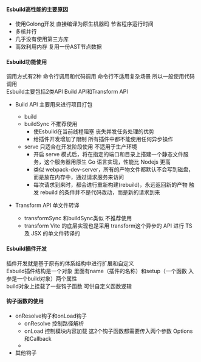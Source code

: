 <!--
 * @Author: sbaoz xiaojz821@hotmail.com
 * @Date: 2022-07-18 09:16:28
 * @LastEditors: sbaoz xiaojz821@hotmail.com
 * @LastEditTime: 2022-11-08 09:36:25
 * @FilePath: \interview_knowledge\interview\Engineering_knowledge\学习笔记\深入浅出Vite\笔记\09.Esbuild使用及插件开发.md
 * @Description: Esbuild Build API的使用 build buildSyn serve
-->
#### Esbuild高性能的主要原因
- 使用Golong开发 直接编译为原生机器码 节省程序运行时间
- 多核并行
- 几乎没有使用第三方库
- 高效利用内存 复用一份AST节点数据

#### Esbuild功能使用
调用方式有2种 命令行调用和代码调用 命令行不适用复杂场景 所以一般使用代码调用  
Esbuild主要包括2类API Build API和Transform API  
- Build API 主要用来进行项目打包
  - build
  - buildSync
    不推荐使用  
    - 使Esbuild在当前线程阻塞 丧失并发任务处理的优势 
    - 给插件开发增加了限制 所有插件中都不能使用任何异步操作
  - serve 
    只适合在开发阶段使用 不适用于生产环境
    - 开启 serve 模式后，将在指定的端口和目录上搭建一个静态文件服务，这个服务器用原生 Go 语言实现，性能比 Nodejs 更高
    - 类似 webpack-dev-server，所有的产物文件都默认不会写到磁盘，而是放在内存中，通过请求服务来访问
    - 每次请求到来时，都会进行重新构建(rebuild)，永远返回新的产物
      触发 rebuild 的条件并不是代码改动，而是新的请求到来

- Transform API 单文件转译
  - transformSync
    和buildSync类似 不推荐使用
  - transform
    Vite 的底层实现也是采用 transform这个异步的 API 进行 TS 及 JSX 的单文件转译的

#### Esbuild插件开发
插件开发就是基于原有的体系结构中进行扩展和自定义  
Esbuild插件结构是一个对象 里面有name（插件的名称）和setup（一个函数 入参是一个build对象）两个属性  
build对象上挂载了一些钩子函数 可供自定义函数逻辑  

#### 钩子函数的使用
- onResolve钩子和onLoad钩子
  - onResolve 控制路径解析
  - onLoad 控制模块内容加载
  这2个钩子函数都需要传入两个参数 Options和Callback  
  - 
- 其他钩子